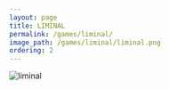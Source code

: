 ```yaml
---
layout: page
title: LIMINAL
permalink: /games/liminal/
image_path: /games/liminal/liminal.png
ordering: 2
---
```

![liminal]({{site.url}}/games/liminal/liminal.png)
